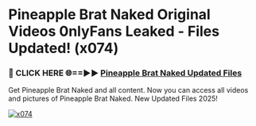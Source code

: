 # Pineapple Brat Naked Original Videos 0nlyFans Leaked - Files Updated! (x074)

<h3>🔴 CLICK HERE 🌐==►► <a href="https://tinyurl.com/yckcrads" rel="nofollow">Pineapple Brat Naked Updated Files</a></h3>

Get Pineapple Brat Naked and all content. Now you can access all videos and pictures of Pineapple Brat Naked. New Updated Files 2025!

[![x074](https://i.imgur.com/hpKpOFt.gif)](https://tinyurl.com/yckcrads)
